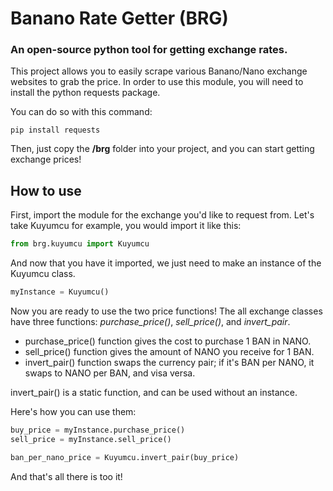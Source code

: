 # Banano Rate Getter (BRG)
### An open-source python tool for getting exchange rates.

This project allows you to easily scrape various Banano/Nano exchange websites to grab the price.
In order to use this module, you will need to install the python requests package.

You can do so with this command:
```
pip install requests
```

Then, just copy the <b>/brg</b> folder into your project, and you can start getting exchange prices!



## How to use

First, import the module for the exchange you'd like to request from.
Let's take Kuyumcu for example, you would import it like this:
```python
from brg.kuyumcu import Kuyumcu
```

And now that you have it imported, we just need to make an instance of the Kuyumcu class.
```python
myInstance = Kuyumcu()
```

Now you are ready to use the two price functions!
The all exchange classes have three functions: <i>purchase_price()</i>, <i>sell_price()</i>, and <i>invert_pair</i>.

<ul>
  <li>purchase_price() function gives the cost to purchase 1 BAN in NANO.
  <li>sell_price() function gives the amount of NANO you receive for 1 BAN.
  <li>invert_pair() function swaps the currency pair; if it's BAN per NANO, it swaps to NANO per BAN, and visa versa.
</ul>

invert_pair() is a static function, and can be used without an instance.

Here's how you can use them:
```python
buy_price = myInstance.purchase_price()
sell_price = myInstance.sell_price()

ban_per_nano_price = Kuyumcu.invert_pair(buy_price)
```

And that's all there is too it!

